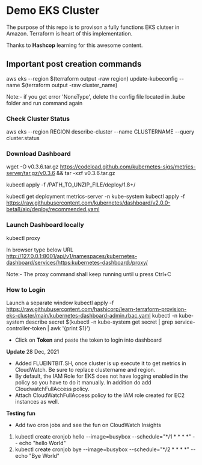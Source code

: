 # Demo EKS Cluster
The purpose of this repo is to provison a fully functions EKS clutser in Amazon.
Terraform is heart of this implementation.

Thanks to **Hashcop** learning for this awesome content.

## Important post creation commands

aws eks --region $(terraform output -raw region) update-kubeconfig --name $(terraform output -raw cluster_name)

Note:- if you get error 'NoneType', delete the config file located in .kube folder and run command again

### Check Cluster Status
aws eks --region REGION describe-cluster --name CLUSTERNAME --query cluster.status

### Download Dashboard

wget -O v0.3.6.tar.gz https://codeload.github.com/kubernetes-sigs/metrics-server/tar.gz/v0.3.6 && tar -xzf v0.3.6.tar.gz

kubectl apply -f /PATH_TO_UNZIP_FILE/deploy/1.8+/

kubectl get deployment metrics-server -n kube-system
kubectl apply -f https://raw.githubusercontent.com/kubernetes/dashboard/v2.0.0-beta8/aio/deploy/recommended.yaml

### Launch Dashboard locally

kubectl proxy

In browser type below URL  
http://127.0.0.1:8001/api/v1/namespaces/kubernetes-dashboard/services/https:kubernetes-dashboard:/proxy/

Note:- The proxy command shall keep running until u press Ctrl+C

### How to Login
Launch a separate window
kubectl apply -f https://raw.githubusercontent.com/hashicorp/learn-terraform-provision-eks-cluster/main/kubernetes-dashboard-admin.rbac.yaml
kubectl -n kube-system describe secret $(kubectl -n kube-system get secret | grep service-controller-token | awk '{print $1}')

- Click on **Token** and paste the token to login into dashboard

**Update** 28 Dec, 2021
- Added FLUEINTBIT.SH, once cluster is up execute it to get metrics in CloudWatch. Be sure to replace clustername and region.
- By default, the IAM Role for EKS does not have logging enabled in the policy so you have to do it manually. In addition do add CloudwatchFullAccess policy.
- Attach CloudWatchFullAccess policy to the IAM role created for EC2 instances as well.

**Testing fun**
- Add two cron jobs and see the fun on CloudWatch Insights

1. kubectl create cronjob hello --image=busybox   --schedule="*/1 * * * *" -- echo "hello World"
2. kubectl create cronjob bye --image=busybox   --schedule="*/2 * * * *" -- echo "Bye World"